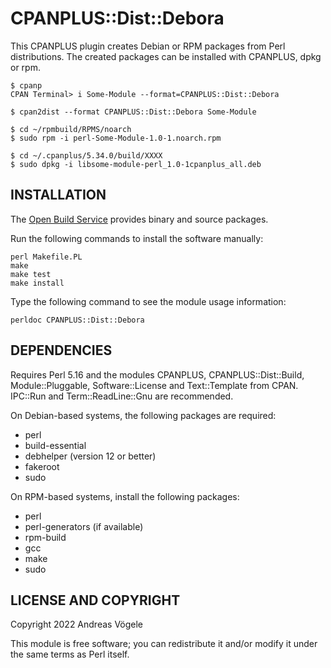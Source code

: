# CPANPLUS::Dist::Debora

This CPANPLUS plugin creates Debian or RPM packages from Perl distributions.
The created packages can be installed with CPANPLUS, dpkg or rpm.

    $ cpanp
    CPAN Terminal> i Some-Module --format=CPANPLUS::Dist::Debora

    $ cpan2dist --format CPANPLUS::Dist::Debora Some-Module

    $ cd ~/rpmbuild/RPMS/noarch
    $ sudo rpm -i perl-Some-Module-1.0-1.noarch.rpm

    $ cd ~/.cpanplus/5.34.0/build/XXXX
    $ sudo dpkg -i libsome-module-perl_1.0-1cpanplus_all.deb

## INSTALLATION

The [Open Build Service](https://build.opensuse.org/package/show/home:voegelas/perl-CPANPLUS-Dist-Debora) provides binary and source packages.

Run the following commands to install the software manually:

    perl Makefile.PL
    make
    make test
    make install

Type the following command to see the module usage information:

    perldoc CPANPLUS::Dist::Debora

## DEPENDENCIES

Requires Perl 5.16 and the modules CPANPLUS, CPANPLUS::Dist::Build,
Module::Pluggable, Software::License and Text::Template from CPAN.  IPC::Run
and Term::ReadLine::Gnu are recommended.

On Debian-based systems, the following packages are required:

* perl
* build-essential
* debhelper (version 12 or better)
* fakeroot
* sudo

On RPM-based systems, install the following packages:

* perl
* perl-generators (if available)
* rpm-build
* gcc
* make
* sudo

## LICENSE AND COPYRIGHT

Copyright 2022 Andreas Vögele

This module is free software; you can redistribute it and/or modify it
under the same terms as Perl itself.
